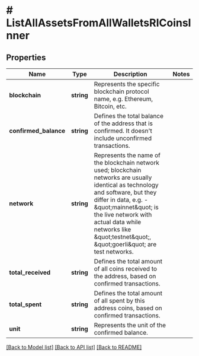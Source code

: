 # # ListAllAssetsFromAllWalletsRICoinsInner

## Properties

Name | Type | Description | Notes
------------ | ------------- | ------------- | -------------
**blockchain** | **string** | Represents the specific blockchain protocol name, e.g. Ethereum, Bitcoin, etc. |
**confirmed_balance** | **string** | Defines the total balance of the address that is confirmed. It doesn&#39;t include unconfirmed transactions. |
**network** | **string** | Represents the name of the blockchain network used; blockchain networks are usually identical as technology and software, but they differ in data, e.g. - \&quot;mainnet\&quot; is the live network with actual data while networks like \&quot;testnet\&quot;, \&quot;goerli\&quot; are test networks. |
**total_received** | **string** | Defines the total amount of all coins received to the address, based on confirmed transactions. |
**total_spent** | **string** | Defines the total amount of all spent by this address coins, based on confirmed transactions. |
**unit** | **string** | Represents the unit of the confirmed balance. |

[[Back to Model list]](../../README.md#models) [[Back to API list]](../../README.md#endpoints) [[Back to README]](../../README.md)
